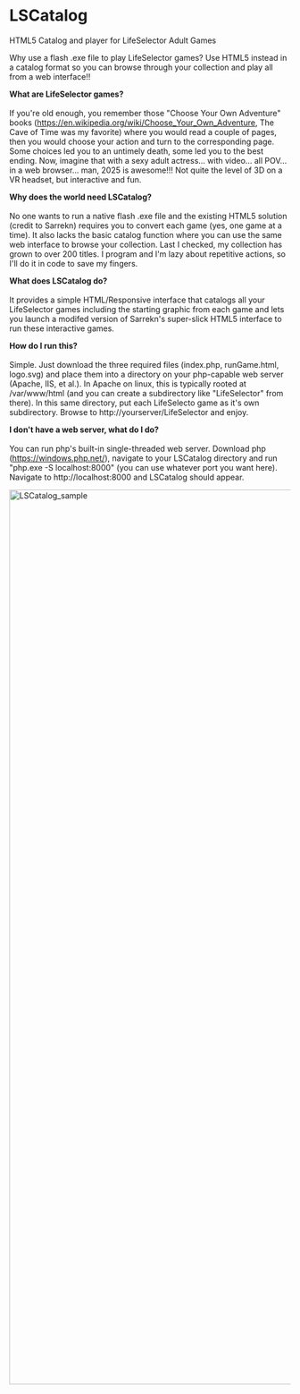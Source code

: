 # LSCatalog
HTML5 Catalog and player for LifeSelector Adult Games

Why use a flash .exe file to play LifeSelector games? Use HTML5 instead in a catalog format so you can browse through your collection and play all from a web interface!!

<b>What are LifeSelector games?</b><br><br>
If you're old enough, you remember those "Choose Your Own Adventure" books (https://en.wikipedia.org/wiki/Choose_Your_Own_Adventure, The Cave of Time was my favorite) where you would read a couple of pages, then you would choose your action and turn to the corresponding page. Some choices led you to an untimely death, some led you to the best ending. Now, imagine that with a sexy adult actress... with video... all POV... in a web browser... man, 2025 is awesome!!! Not quite the level of 3D on a VR headset, but interactive and fun.

**Why does the world need LSCatalog?**<br><br>
No one wants to run a native flash .exe file and the existing HTML5 solution (credit to Sarrekn) requires you to convert each game (yes, one game at a time). It also lacks the basic catalog function where you can use the same web interface to browse your collection. Last I checked, my collection has grown to over 200 titles. I program and I'm lazy about repetitive actions, so I'll do it in code to save my fingers.

**What does LSCatalog do?**<br><br>
It provides a simple HTML/Responsive interface that catalogs all your LifeSelector games including the starting graphic from each game and lets you launch a modifed version of Sarrekn's super-slick HTML5 interface to run these interactive games.

**How do I run this?**<br><br>
Simple. Just download the three required files (index.php, runGame.html, logo.svg) and place them into a directory on your php-capable web server (Apache, IIS, et al.). In Apache on linux, this is typically rooted at /var/www/html (and you can create a subdirectory like "LifeSelector" from there). In this same directory, put each LifeSelecto game as it's own subdirectory. Browse to http://yourserver/LifeSelector and enjoy.

**I don't have a web server, what do I do?**<br><br>
You can run php's built-in single-threaded web server. Download php (https://windows.php.net/), navigate to your LSCatalog directory and run "php.exe -S localhost:8000" (you can use whatever port you want here). Navigate to http://localhost:8000 and LSCatalog should appear.


<img width="1798" height="1600" alt="LSCatalog_sample" src="https://github.com/user-attachments/assets/d6b1a38a-6e51-4979-b3e9-f93e88419061" />

